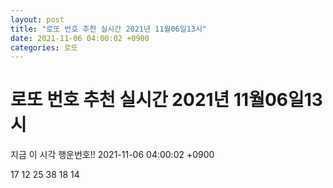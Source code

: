 ```yaml
---
layout: post
title: "로또 번호 추천 실시간 2021년 11월06일13시"
date: 2021-11-06 04:00:02 +0900
categories: 로또
---
```


# 로또 번호 추천 실시간 2021년 11월06일13시

지금 이 시각 행운번호!! 2021-11-06 04:00:02 +0900

 17  12  25  38  18  14 


